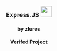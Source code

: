 <div align="center">
<h3>Express.JS <img src="https://www.pinclipart.com/picdir/big/530-5308633_twitter-verified-icon-clipart.png" width="30" /></h3>
<h4>by zlures</h4>
<h4>Verifed Project</h4>
</div>
